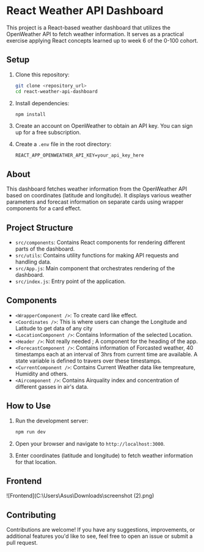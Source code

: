 # React Weather API Dashboard

This project is a React-based weather dashboard that utilizes the OpenWeather API to fetch weather information. It serves as a practical exercise applying React concepts learned up to week 6 of the 0-100 cohort.

## Setup

1. Clone this repository:

   ```bash
   git clone <repository_url>
   cd react-weather-api-dashboard
   ```

2. Install dependencies:

   ```bash
   npm install
   ```

3. Create an account on OpenWeather to obtain an API key. You can sign up for a free subscription.

4. Create a `.env` file in the root directory:

   ```env
   REACT_APP_OPENWEATHER_API_KEY=your_api_key_here
   ```

## About

This dashboard fetches weather information from the OpenWeather API based on coordinates (latitude and longitude). It displays various weather parameters and forecast information on separate cards using wrapper components for a card effect.

## Project Structure

- `src/components`: Contains React components for rendering different parts of the dashboard.
- `src/utils`: Contains utility functions for making API requests and handling data.
- `src/App.js`: Main component that orchestrates rendering of the dashboard.
- `src/index.js`: Entry point of the application.

## Components
- `<WrapperComponent />`: To create card like effect.
- `<Coordinates />`: This is where users can change the Longitude and Latitude to get data of any city
- `<LocationComponent />`: Contains Information of the selected Location.
- `<Header />`: Not really needed ; A component for the heading of the app.
- `<ForecastComponent />`: Contains information of Forcasted weather, 40 timestamps each at an interval of 3hrs from current time are available. A state variable is defined to travers over these timestamps.
- `<CurrentComponent />`: Contains Current Weather data like tempreature, Humidity and others.
- `<Aircomponent />`: Contains Airquality index and concentration of different gasses in air's data.

## How to Use

1. Run the development server:

   ```bash
   npm run dev
   ```

2. Open your browser and navigate to `http://localhost:3000`.

3. Enter coordinates (latitude and longitude) to fetch weather information for that location.

## Frontend
![Frontend](C:\Users\Asus\Downloads\screenshot (2).png)

## Contributing

Contributions are welcome! If you have any suggestions, improvements, or additional features you'd like to see, feel free to open an issue or submit a pull request.

